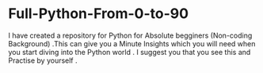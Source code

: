 # Full-Python-From-0-to-90
I have created a repository for Python for Absolute begginers (Non-coding Background) .This can give you a Minute Insights which you will need when you start diving  into the Python world  . I suggest you that you see this and Practise by yourself . 
